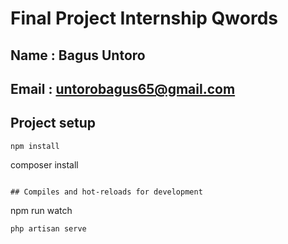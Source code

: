 # Final Project Internship Qwords

## Name : Bagus Untoro
## Email : untorobagus65@gmail.com


## Project setup
```
npm install
```
composer install
```

## Compiles and hot-reloads for development
```
npm run watch
```
php artisan serve
```
